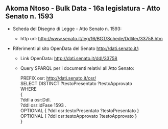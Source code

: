 ## Akoma Ntoso - Bulk Data - 16a legislatura - Atto Senato n. 1593 ##

* Scheda del Disegno di Legge - Atto Senato n. 1593:
	* http url: http://www.senato.it/leg/16/BGT/Schede/Ddliter/33758.htm

* Riferimenti al sito OpenData del Senato http://dati.senato.it/:
	* Link OpenData: http://dati.senato.it/ddl/33758
	* Query SPARQL per i documenti relativi all'Atto Senato:

        PREFIX osr: <http://dati.senato.it/osr/>  
		SELECT DISTINCT ?testoPresentato ?testoApprovato  
		WHERE  
		{  
		    ?ddl a osr:Ddl.  
		    ?ddl osr:idFase 1593 .  
		    OPTIONAL { ?ddl osr:testoPresentato ?testoPresentato }  
		    OPTIONAL { ?ddl osr:testoApprovato ?testoApprovato }  
		}
		